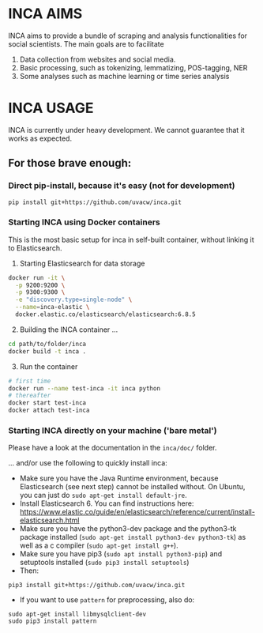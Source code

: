 # INCA AIMS

INCA aims to provide a bundle of scraping and analysis functionalities for social scientists. The main goals are to facilitate

 1. Data collection from websites and social media.
 2. Basic processing, such as tokenizing, lemmatizing, POS-tagging, NER
 3. Some analyses such as machine learning or time series analysis

# INCA USAGE

INCA is currently under heavy development. We cannot guarantee that it works as expected.

## For those brave enough:

### Direct pip-install, because it's easy (not for development)

```bash
pip install git+https://github.com/uvacw/inca.git
```

### Starting INCA using Docker containers

This is the most basic setup for inca in self-built container, without
linking it to Elasticsearch. 

1. Starting Elasticsearch for data storage
```bash
docker run -it \
  -p 9200:9200 \
  -p 9300:9300 \
  -e "discovery.type=single-node" \
  --name=inca-elastic \
  docker.elastic.co/elasticsearch/elasticsearch:6.8.5
```

2. Building the INCA container ... 
```bash
cd path/to/folder/inca
docker build -t inca .
```

3. Run the container
```bash
# first time
docker run --name test-inca -it inca python
# thereafter
docker start test-inca
docker attach test-inca
```

### Starting INCA directly on your machine ('bare metal')

Please have a look at the documentation in the `inca/doc/` folder.

... and/or use the following to quickly install inca:

- Make sure you have the Java Runtime environment, because Elasticsearch (see next step) cannot be installed without. On Ubuntu, you can just do `sudo apt-get install default-jre`.
- Install Elasticsearch 6. You can find instructions here: https://www.elastic.co/guide/en/elasticsearch/reference/current/install-elasticsearch.html
- Make sure you have the python3-dev package and the python3-tk package installed (`sudo apt-get install python3-dev python3-tk`) as well as a c compiler (`sudo apt-get install g++`).
- Make sure you have pip3 (`sudo apt install python3-pip`) and setuptools installed (`sudo pip3 install setuptools`)
- Then:
```
pip3 install git+https://github.com/uvacw/inca.git
```

- If you want to use `pattern` for preprocessing, also do:
```
sudo apt-get install libmysqlclient-dev
sudo pip3 install pattern
```